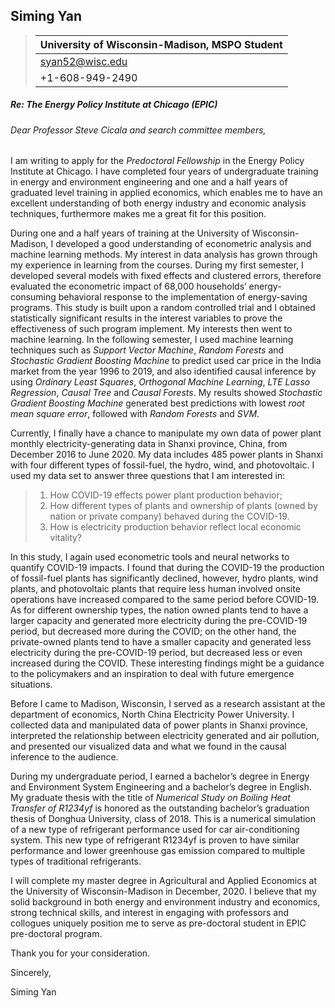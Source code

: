 ## Siming Yan

> | University of Wisconsin-Madison, MSPO Student |
> | --------------------------------------------- |
> | syan52@wisc.edu                               |
> | +1-608-949-2490                               |

##### Re: The Energy Policy Institute at Chicago (EPIC)

###### Dear Professor Steve Cicala and search committee members,

I am writing to apply for the *Predoctoral Fellowship* in the Energy Policy Institute at Chicago. I have completed four years of undergraduate training in energy and environment engineering and one and a half years of graduated level training in applied economics, which enables me to have an excellent understanding of both energy industry and economic analysis techniques, furthermore makes me a great fit for this position.

During one and a half years of training at the University of Wisconsin-Madison, I developed a good understanding of econometric analysis and machine learning methods. My interest in data analysis has grown through my experience in learning from the courses. During my first semester, I developed several models with fixed effects and clustered errors, therefore evaluated the econometric impact of 68,000 households’ energy-consuming behavioral response to the implementation of energy-saving programs. This study is built upon a random controlled trial and I obtained statistically significant results in the interest variables to prove the effectiveness of such program implement. My interests then went to machine learning. In the following semester, I used machine learning techniques such as *Support Vector Machine*, *Random Forests* and *Stochastic Gradient Boosting Machine* to predict used car price in the India market from the year 1996 to 2019, and also identified causal inference by using *Ordinary Least Squares*, *Orthogonal Machine Learning*, *LTE Lasso Regression*, *Causal Tree* and *Causal Forests*. My results showed *Stochastic Gradient Boosting Machine* generated best predictions with lowest *root mean square error*, followed with *Random Forests* and *SVM*. 

Currently, I finally have a chance to manipulate my own data of power plant monthly electricity-generating data in Shanxi province, China, from December 2016 to June 2020. My data includes 485 power plants in Shanxi with four different types of fossil-fuel, the hydro, wind, and photovoltaic. I used my data set to answer three questions that I am interested in:

> 1. How COVID-19 effects power plant production behavior;
> 2. How different types of plants and ownership of plants (owned by nation or private company) behaved during the COVID-19.
> 3. How is electricity production behavior reflect local economic vitality?

In this study, I again used econometric tools and neural networks to quantify COVID-19 impacts. I found that during the COVID-19 the production of fossil-fuel plants has significantly declined, however, hydro plants, wind plants, and photovoltaic plants that require less human involved onsite operations have increased compared to the same period before COVID-19. As for different ownership types, the nation owned plants tend to have a larger capacity and generated more electricity during the pre-COVID-19 period, but decreased more during the COVID; on the other hand, the private-owned plants tend to have a smaller capacity and generated less electricity during the pre-COVID-19 period, but decreased less or even increased during the COVID. These interesting findings might be a guidance to the policymakers and an inspiration to deal with future emergence situations.

Before I came to Madison, Wisconsin, I served as a research assistant at the department of economics, North China Electricity Power University. I collected data and manipulated data of power plants in Shanxi province, interpreted the relationship between electricity generated and air pollution, and presented our visualized data and what we found in the causal inference to the audience. 

During my undergraduate period, I earned a bachelor’s degree in Energy and Environment System Engineering and a bachelor’s degree in English. My graduate thesis with the title of *Numerical Study on Boiling Heat Transfer of R1234yf* is honored as the outstanding bachelor’s graduation thesis of Donghua University, class of 2018. This is a numerical simulation of a new type of refrigerant performance used for car air-conditioning system. This new type of refrigerant R1234yf is proven to have similar performance and lower greenhouse gas emission compared to multiple types of traditional refrigerants. 

I will complete my master degree in Agricultural and Applied Economics at the University of Wisconsin-Madison in December, 2020. I believe that my solid background in both energy and environment industry and economics, strong technical skills, and interest in engaging with professors and collogues uniquely position me to serve as pre-doctoral student in EPIC pre-doctoral program.

Thank you for your consideration.



Sincerely,

Siming Yan

  